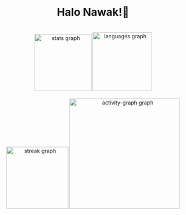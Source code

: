 <br clear="both">
<h1 align="center">Halo Nawak!👋</h1><br>
<div align="center">
  <img src="https://github-readme-stats.vercel.app/api?username=eerfinn&hide_title=true&hide_rank=true&show_icons=true&include_all_commits=true&count_private=true&disable_animations=false&theme=github_dark&locale=en&hide_border=true&order=1" height="150" alt="stats graph"  />
  <img src="https://github-readme-stats.vercel.app/api/top-langs?username=eerfinn&locale=en&hide_title=true&layout=compact&card_width=320&langs_count=6&theme=github_dark&hide_border=true&order=2" height="155" alt="languages graph"  /> <br><br>
  <img src="https://streak-stats.demolab.com?user=eerfinn&locale=en&mode=daily&theme=tokyonight&hide_border=true&border_radius=16&order=3" height="163" alt="streak graph"  />
  <img src="https://github-readme-activity-graph.vercel.app/graph?username=eerfinn&radius=16&theme=github-dark&area=true&order=5&hide_title=true&hide_border=true" height="290" alt="activity-graph graph"  />
</div>
